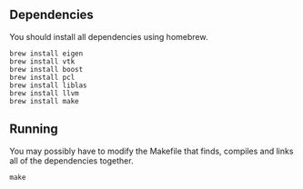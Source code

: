 ## Dependencies

You should install all dependencies using homebrew.

```
brew install eigen
brew install vtk
brew install boost
brew install pcl
brew install liblas
brew install llvm
brew install make
```

## Running

You may possibly have to modify the Makefile that finds, compiles and links all of the dependencies together.

```
make
```

